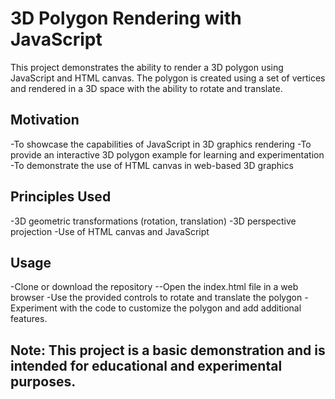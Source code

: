 # 3D Polygon Rendering with JavaScript
This project demonstrates the ability to render a 3D polygon using JavaScript and HTML canvas. The polygon is created using a set of vertices and rendered in a 3D space with the ability to rotate and translate.

## Motivation
-To showcase the capabilities of JavaScript in 3D graphics rendering
-To provide an interactive 3D polygon example for learning and experimentation
-To demonstrate the use of HTML canvas in web-based 3D graphics
## Principles Used
-3D geometric transformations (rotation, translation)
-3D perspective projection
-Use of HTML canvas and JavaScript
## Usage
-Clone or download the repository
--Open the index.html file in a web browser
-Use the provided controls to rotate and translate the polygon
-Experiment with the code to customize the polygon and add additional features.
## Note: This project is a basic demonstration and is intended for educational and experimental purposes.
